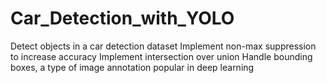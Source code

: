 # Car_Detection_with_YOLO

Detect objects in a car detection dataset
Implement non-max suppression to increase accuracy
Implement intersection over union
Handle bounding boxes, a type of image annotation popular in deep learning
